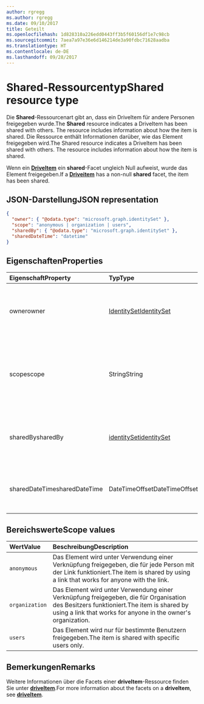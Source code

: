 ```yaml
---
author: rgregg
ms.author: rgregg
ms.date: 09/10/2017
title: Geteilt
ms.openlocfilehash: 1d828310a226edd0443ff3b5f60156df1e7c98cb
ms.sourcegitcommit: 7aea7a97e36e6d146214de3a90fdbc71628aadba
ms.translationtype: HT
ms.contentlocale: de-DE
ms.lasthandoff: 09/28/2017
---
```

# <a name="shared-resource-type"></a><span data-ttu-id="95283-102">Shared-Ressourcentyp</span><span class="sxs-lookup"><span data-stu-id="95283-102">Shared resource type</span></span>

<span data-ttu-id="95283-103">Die **Shared**-Ressourcenart gibt an, dass ein DriveItem für andere Personen freigegeben wurde.</span><span class="sxs-lookup"><span data-stu-id="95283-103">The **Shared** resource indicates a DriveItem has been shared with others. The resource includes information about how the item is shared.</span></span>
<span data-ttu-id="95283-104">Die Ressource enthält Informationen darüber, wie das Element freigegeben wird.</span><span class="sxs-lookup"><span data-stu-id="95283-104">The Shared resource indicates a DriveItem has been shared with others. The resource includes information about how the item is shared.</span></span>

<span data-ttu-id="95283-105">Wenn ein [**DriveItem**](driveitem.md) ein **shared**-Facet ungleich Null aufweist, wurde das Element freigegeben.</span><span class="sxs-lookup"><span data-stu-id="95283-105">If a [**Driveitem**](driveitem.md) has a non-null **shared** facet, the item has been shared.</span></span>

## <a name="json-representation"></a><span data-ttu-id="95283-106">JSON-Darstellung</span><span class="sxs-lookup"><span data-stu-id="95283-106">JSON representation</span></span>

<!-- {
  "blockType": "resource",
  "@odata.type": "microsoft.graph.shared",
  "optionalProperties": [ "sharedBy", "sharedDateTime" ]
}-->

```json
{
  "owner": { "@odata.type": "microsoft.graph.identitySet" },
  "scope": "anonymous | organization | users",
  "sharedBy": { "@odata.type": "microsoft.graph.identitySet" },
  "sharedDateTime": "datetime"
}
```

## <a name="properties"></a><span data-ttu-id="95283-107">Eigenschaften</span><span class="sxs-lookup"><span data-stu-id="95283-107">Properties</span></span>

| <span data-ttu-id="95283-108">Eigenschaft</span><span class="sxs-lookup"><span data-stu-id="95283-108">Property</span></span>       | <span data-ttu-id="95283-109">Typ</span><span class="sxs-lookup"><span data-stu-id="95283-109">Type</span></span>                          | <span data-ttu-id="95283-110">Beschreibung</span><span class="sxs-lookup"><span data-stu-id="95283-110">Description</span></span>
| :------------- |:------------------------------|:----------------------------
| <span data-ttu-id="95283-111">owner</span><span class="sxs-lookup"><span data-stu-id="95283-111">owner</span></span>          | [<span data-ttu-id="95283-112">IdentitySet</span><span class="sxs-lookup"><span data-stu-id="95283-112">IdentitySet</span></span>](identityset.md) | <span data-ttu-id="95283-p102">Die Identität der der Besitzer des freigegebenen Elements. Schreibgeschützt.</span><span class="sxs-lookup"><span data-stu-id="95283-p102">The identity of the owner of the shared item. Read-only.</span></span>
| <span data-ttu-id="95283-115">scope</span><span class="sxs-lookup"><span data-stu-id="95283-115">scope</span></span>          | <span data-ttu-id="95283-116">String</span><span class="sxs-lookup"><span data-stu-id="95283-116">String</span></span>                        | <span data-ttu-id="95283-117">Gibt den Bereich der Freigabe des Elements an: `anonymous`, `organization` oder `users`.</span><span class="sxs-lookup"><span data-stu-id="95283-117">Indicates the scope of how the item is shared: `anonymous`, `organization`, or `users`.</span></span> <span data-ttu-id="95283-118">Schreibgeschützt.</span><span class="sxs-lookup"><span data-stu-id="95283-118">Read-only.</span></span>
| <span data-ttu-id="95283-119">sharedBy</span><span class="sxs-lookup"><span data-stu-id="95283-119">sharedBy</span></span>       | [<span data-ttu-id="95283-120">identitySet</span><span class="sxs-lookup"><span data-stu-id="95283-120">identitySet</span></span>](identityset.md) | <span data-ttu-id="95283-p104">Die Identität des Benutzers, der das Element freigegeben hat. Schreibgeschützt.</span><span class="sxs-lookup"><span data-stu-id="95283-p104">The identity of the user who shared the item. Read-only.</span></span>
| <span data-ttu-id="95283-123">sharedDateTime</span><span class="sxs-lookup"><span data-stu-id="95283-123">sharedDateTime</span></span> | <span data-ttu-id="95283-124">DateTimeOffset</span><span class="sxs-lookup"><span data-stu-id="95283-124">DateTimeOffset</span></span>                | <span data-ttu-id="95283-p105">UTC-Datum und -Uhrzeit der Elementfreigabe. Schreibgeschützt.</span><span class="sxs-lookup"><span data-stu-id="95283-p105">The UTC date and time when the item was shared. Read-only.</span></span>

## <a name="scope-values"></a><span data-ttu-id="95283-127">Bereichswerte</span><span class="sxs-lookup"><span data-stu-id="95283-127">Scope values</span></span>

| <span data-ttu-id="95283-128">Wert</span><span class="sxs-lookup"><span data-stu-id="95283-128">Value</span></span>          | <span data-ttu-id="95283-129">Beschreibung</span><span class="sxs-lookup"><span data-stu-id="95283-129">Description</span></span>                                                                           |
|:---------------|:--------------------------------------------------------------------------------------|
| `anonymous`    | <span data-ttu-id="95283-130">Das Element wird unter Verwendung einer Verknüpfung freigegeben, die für jede Person mit der Link funktioniert.</span><span class="sxs-lookup"><span data-stu-id="95283-130">The item is shared by using a link that works for anyone with the link.</span></span>               |
| `organization` | <span data-ttu-id="95283-131">Das Element wird unter Verwendung einer Verknüpfung freigegeben, die für Organisation des Besitzers funktioniert.</span><span class="sxs-lookup"><span data-stu-id="95283-131">The item is shared by using a link that works for anyone in the owner's organization.</span></span> |
| `users`        | <span data-ttu-id="95283-132">Das Element wird nur für bestimmte Benutzern freigegeben.</span><span class="sxs-lookup"><span data-stu-id="95283-132">The item is shared with specific users only.</span></span>                                          |

## <a name="remarks"></a><span data-ttu-id="95283-133">Bemerkungen</span><span class="sxs-lookup"><span data-stu-id="95283-133">Remarks</span></span>

<span data-ttu-id="95283-134">Weitere Informationen über die Facets einer **driveItem**-Ressource finden Sie unter [**driveItem**](driveitem.md).</span><span class="sxs-lookup"><span data-stu-id="95283-134">For more information about the facets on a **driveItem**, see [**driveItem**](driveitem.md).</span></span>

<!-- {
  "type": "#page.annotation",
  "description": "The shared facet provides info about shared items.",
  "keywords": "shared,share,item,facet,onedrive",
  "section": "documentation",
  "tocPath": "Facets/Shared"
} -->
